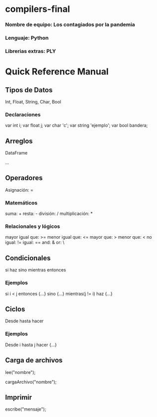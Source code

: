 # compilers-final
<h3>Nombre de equipo: Los contagiados por la pandemia</h2>
<h3>Lenguaje: Python</h2>
<h3>Librerias extras: PLY</h2>

# Quick Reference Manual
<h2>Tipos de Datos</h2>
Int, Float, String, Char, Bool

<h3>Declaraciones</h3>
var int i;
var float j;
var char 'c';
var string 'ejemplo';
var bool bandera;

<h2>Arreglos</h2>
DataFrame

...

<h2>Operadores</h2>
Asignación: =

<h3>Matemáticos</h3>
suma: +
resta: -
división: /
multiplicación: *

<h3>Relacionales y lógicos</h3>
mayor igual que: >=
menor igual que: <=
mayor que: >
menor que: <
no igual: !=
igual: ==
and: &
or: \

<h2>Condicionales</h2>
si
haz
sino
mientras
entonces

<h3>Ejemplos</h3>
si i < j entonces {...} sino {...}
mientras(j != i) haz {...}

<h2>Ciclos</h2>
Desde
hasta
hacer

<h3>Ejemplos</h3>
Desde i hasta j hacer {...}

<h2>Carga de archivos</h2>
lee("nombre");

cargaArchivo("nombre");

<h2>Imprimir</h2>
escribe("mensaje");
